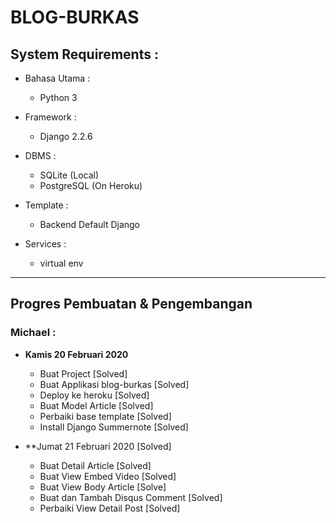 # BLOG-BURKAS

## System Requirements :
* Bahasa Utama :
  - Python 3

* Framework :
  - Django 2.2.6

* DBMS :
  - SQLite (Local)
  - PostgreSQL (On Heroku)

* Template :
  - Backend Default Django

* Services :
  - virtual env

------------------------------------------------------------------------

## Progres Pembuatan & Pengembangan

### Michael :
  * **Kamis 20  Februari 2020**
    - Buat Project [Solved]
    - Buat Applikasi blog-burkas [Solved]
    - Deploy ke heroku [Solved]
    - Buat Model Article [Solved]
    - Perbaiki base template [Solved]
    - Install Django Summernote [Solved]

  * **Jumat 21 Februari 2020 [Solved]
    - Buat Detail Article [Solved]
    - Buat View Embed Video [Solved]
    - Buat View Body Article [Solve]
    - Buat dan Tambah Disqus Comment [Solved]
    - Perbaiki View Detail Post [Solved]
    
